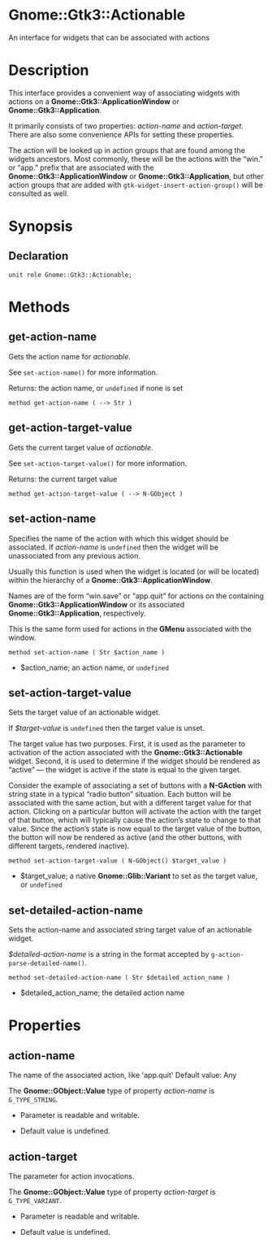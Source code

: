 Gnome::Gtk3::Actionable
=======================

An interface for widgets that can be associated with actions

Description
===========

This interface provides a convenient way of associating widgets with actions on a **Gnome::Gtk3::ApplicationWindow** or **Gnome::Gtk3::Application**.

It primarily consists of two properties: *action-name* and *action-target*. There are also some convenience APIs for setting these properties.

The action will be looked up in action groups that are found among the widgets ancestors. Most commonly, these will be the actions with the “win.” or “app.” prefix that are associated with the **Gnome::Gtk3::ApplicationWindow** or **Gnome::Gtk3::Application**, but other action groups that are added with `gtk-widget-insert-action-group()` will be consulted as well.

Synopsis
========

Declaration
-----------

    unit role Gnome::Gtk3::Actionable;

Methods
=======

get-action-name
---------------

Gets the action name for *actionable*.

See `set-action-name()` for more information.

Returns: the action name, or `undefined` if none is set

    method get-action-name ( --> Str )

get-action-target-value
-----------------------

Gets the current target value of *actionable*.

See `set-action-target-value()` for more information.

Returns: the current target value

    method get-action-target-value ( --> N-GObject )

set-action-name
---------------

Specifies the name of the action with which this widget should be associated. If *action-name* is `undefined` then the widget will be unassociated from any previous action.

Usually this function is used when the widget is located (or will be located) within the hierarchy of a **Gnome::Gtk3::ApplicationWindow**.

Names are of the form “win.save” or “app.quit” for actions on the containing **Gnome::Gtk3::ApplicationWindow** or its associated **Gnome::Gtk3::Application**, respectively.

This is the same form used for actions in the **GMenu** associated with the window.

    method set-action-name ( Str $action_name )

  * $action_name; an action name, or `undefined`

set-action-target-value
-----------------------

Sets the target value of an actionable widget.

If *$target-value* is `undefined` then the target value is unset.

The target value has two purposes. First, it is used as the parameter to activation of the action associated with the **Gnome::Gtk3::Actionable** widget. Second, it is used to determine if the widget should be rendered as “active” — the widget is active if the state is equal to the given target.

Consider the example of associating a set of buttons with a **N-GAction** with string state in a typical “radio button” situation. Each button will be associated with the same action, but with a different target value for that action. Clicking on a particular button will activate the action with the target of that button, which will typically cause the action’s state to change to that value. Since the action’s state is now equal to the target value of the button, the button will now be rendered as active (and the other buttons, with different targets, rendered inactive).

    method set-action-target-value ( N-GObject() $target_value )

  * $target_value; a native **Gnome::Glib::Variant** to set as the target value, or `undefined`

set-detailed-action-name
------------------------

Sets the action-name and associated string target value of an actionable widget.

*$detailed-action-name* is a string in the format accepted by `g-action-parse-detailed-name()`.

    method set-detailed-action-name ( Str $detailed_action_name )

  * $detailed_action_name; the detailed action name

Properties
==========

action-name
-----------

The name of the associated action, like 'app.quit' Default value: Any

The **Gnome::GObject::Value** type of property *action-name* is `G_TYPE_STRING`.

  * Parameter is readable and writable.

  * Default value is undefined.

action-target
-------------

The parameter for action invocations.

The **Gnome::GObject::Value** type of property *action-target* is `G_TYPE_VARIANT`.

  * Parameter is readable and writable.

  * Default value is undefined.

